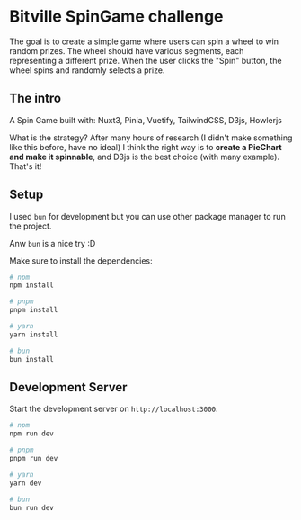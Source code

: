 # Bitville SpinGame challenge

The goal is to create a simple game where users can spin a wheel to win random prizes.
The wheel should have various segments, each representing a different prize.
When the user clicks the "Spin" button, the wheel spins and randomly selects a prize.

## The intro

A Spin Game built with: Nuxt3, Pinia, Vuetify, TailwindCSS, D3js, Howlerjs

What is the strategy? After many hours of research (I didn't make something like this before, have no ideal)
I think the right way is to <b>create a PieChart and make it spinnable</b>,
and D3js is the best choice (with many example). That's it!

## Setup

I used `bun` for development but you can use other package manager to run the project.

Anw `bun` is a nice try :D

Make sure to install the dependencies:

```bash
# npm
npm install

# pnpm
pnpm install

# yarn
yarn install

# bun
bun install
```

## Development Server

Start the development server on `http://localhost:3000`:

```bash
# npm
npm run dev

# pnpm
pnpm run dev

# yarn
yarn dev

# bun
bun run dev
```
